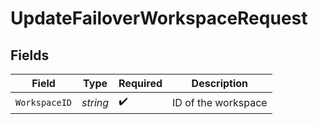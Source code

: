 # UpdateFailoverWorkspaceRequest


## Fields

| Field               | Type                | Required            | Description         |
| ------------------- | ------------------- | ------------------- | ------------------- |
| `WorkspaceID`       | *string*            | :heavy_check_mark:  | ID of the workspace |